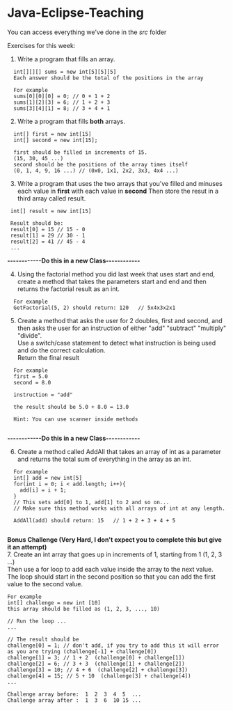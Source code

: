 ﻿# Java-Eclipse-Teaching

You can access everything we've done in the *src* folder

Exercises for this week:

1. Write a program that fills an array.
```
  int[][][] sums = new int[5][5][5]
  Each answer should be the total of the positions in the array
  
  For example
  sums[0][0][0] = 0; // 0 + 1 + 2
  sums[1][2][3] = 6; // 1 + 2 + 3
  sums[3][4][1] = 8; // 3 + 4 + 1
```
2. Write a program that fills **both** arrays.
```
  int[] first = new int[15]
  int[] second = new int[15];
  
  first should be filled in increments of 15.
  (15, 30, 45 ...)
  second should be the positions of the array times itself
  (0, 1, 4, 9, 16 ...) // (0x0, 1x1, 2x2, 3x3, 4x4 ...)
```
3. Write a program that uses the two arrays that you've filled and 
minuses each value in **first** with each value in **second**
Then store the resut in a third array called result.
```
 int[] result = new int[15]
 
 Result should be:
 result[0] = 15 // 15 - 0
 result[1] = 29 // 30 - 1
 result[2] = 41 // 45 - 4
 ...
```

**------------Do this in a new Class------------**

4. Using the factorial method you did last week that uses start and end,
create a method that takes the parameters start and end and then returns
the factorial result as an int.
```
  For example
  GetFactorial(5, 2) should return: 120   // 5x4x3x2x1
```

5. Create a method that asks the user for 2 doubles, first and second,
and then asks the user for an instruction of either "add" "subtract" "multiply" "divide".  
Use a switch/case statement to detect what instruction is being used and do the
correct calculation.  
Return the final result
```
  For example
  first = 5.0
  second = 8.0
  
  instruction = "add"
  
  the result should be 5.0 + 8.0 = 13.0
  
  Hint: You can use scanner inside methods
  
```

**------------Do this in a new Class------------**

6. Create a method called AddAll that takes an array of int as a parameter and returns
the total sum of everything in the array as an int.
```
  For example
  int[] add = new int[5]
  for(int i = 0; i < add.length; i++){
    add[i] = i + 1;
  }
  // This sets add[0] to 1, add[1] to 2 and so on...
  // Make sure this method works with all arrays of int at any length.
  
  AddAll(add) should return: 15   // 1 + 2 + 3 + 4 + 5
  
```
**Bonus Challenge (Very Hard, I don't expect you to complete this but give it an attempt)**  
7. Create an int array that goes up in increments of 1, starting from 1 (1, 2, 3 ...)  
Then use a for loop to add each value inside the array to the next value.  
The loop should start in the second position so that you can add the first value to the second value.
```
For example
int[] challenge = new int [10]
this array should be filled as (1, 2, 3, ..., 10)

// Run the loop ...
...

// The result should be
challenge[0] = 1; // don't add, if you try to add this it will error as you are trying (challenge[-1] + challenge[0])
challenge[1] = 3; // 1 + 2  (challenge[0] + challenge[1])
challenge[2] = 6; // 3 + 3  (challenge[1] + challenge[2])
challenge[3] = 10; // 4 + 6  (challenge[2] + challenge[3])
challenge[4] = 15; // 5 + 10  (challenge[3] + challenge[4])
...

Challenge array before:  1  2  3  4  5  ...
Challenge array after :  1  3  6  10 15 ...

```

